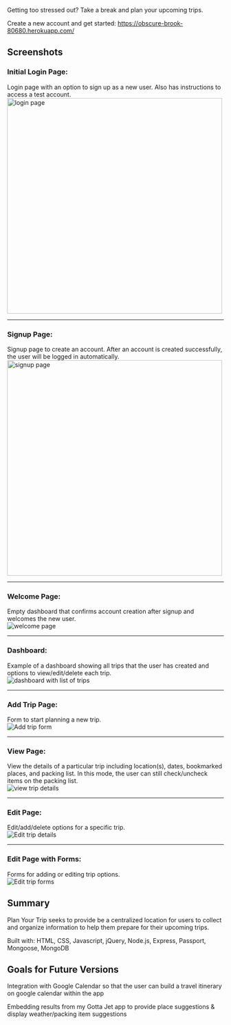 Getting too stressed out? Take a break and plan your upcoming trips.

Create a new account and get started: https://obscure-brook-80680.herokuapp.com/

## Screenshots

### Initial Login Page:
Login page with an option to sign up as a new user. Also has instructions to access a test account.<br/>
<img src="images/login-page.png" width="500" title="login page" alt="login page">

---

### Signup Page:
Signup page to create an account. After an account is created successfully, the user will be logged in automatically.<br/>
<img src="images/signup-page.png" width="500" title="signup page" alt="signup page">

---

### Welcome Page:
Empty dashboard that confirms account creation after signup and welcomes the new user.<br/>
![welcome page](images/welcome.png)

---

### Dashboard:
Example of a dashboard showing all trips that the user has created and options to view/edit/delete each trip.\
![dashboard with list of trips](images/dashboard.png)

---

### Add Trip Page:
Form to start planning a new trip.\
![Add trip form](images/add-trip.png)

---

### View Page:
View the details of a particular trip including location(s), dates, bookmarked places, and packing list. In this mode, the user can still check/uncheck items on the packing list.\
![view trip details](images/view-trip.png)

---

### Edit Page:
Edit/add/delete options for a specific trip.\
![Edit trip details](images/edit-trip.png)

---

### Edit Page with Forms:
Forms for adding or editing trip options.\
![Edit trip forms](images/edit-trip-forms.png)

## Summary

Plan Your Trip seeks to provide be a centralized location for users to collect and organize information to help them prepare for their upcoming trips.

Built with: HTML, CSS, Javascript, jQuery, Node.js, Express, Passport, Mongoose, MongoDB

## Goals for Future Versions

Integration with Google Calendar so that the user can build a travel itinerary on google calendar within the app

Embedding results from my Gotta Jet app to provide place suggestions & display weather/packing item suggestions

